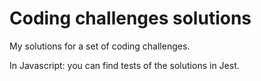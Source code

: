 # Coding challenges solutions
My solutions for a set of coding challenges.

In Javascript: you can find tests of the solutions in Jest.
